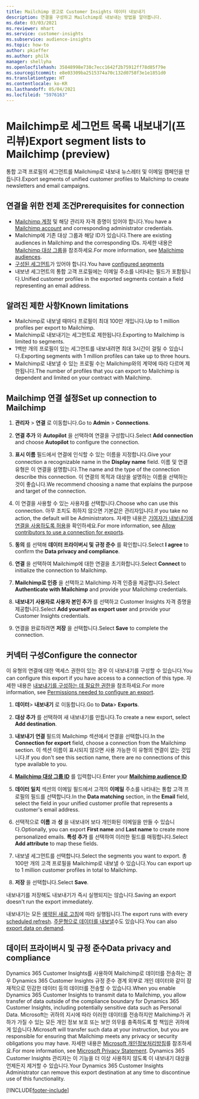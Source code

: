 ```yaml
---
title: Mailchimp 광고로 Customer Insights 데이터 내보내기
description: 연결을 구성하고 Mailchimp로 내보내는 방법을 알아봅니다.
ms.date: 03/03/2021
ms.reviewer: mhart
ms.service: customer-insights
ms.subservice: audience-insights
ms.topic: how-to
author: pkieffer
ms.author: philk
manager: shellyha
ms.openlocfilehash: 35848998e738c7ecc1642f2b75912ff78d85f79e
ms.sourcegitcommit: e8e03309ba2515374a70c132d0758f3e1e1851d0
ms.translationtype: HT
ms.contentlocale: ko-KR
ms.lasthandoff: 05/04/2021
ms.locfileid: "5976163"
---
```

# <a name="export-segment-lists-to-mailchimp-preview"></a><span data-ttu-id="b7ae3-103">Mailchimp로 세그먼트 목록 내보내기(프리뷰)</span><span class="sxs-lookup"><span data-stu-id="b7ae3-103">Export segment lists to Mailchimp (preview)</span></span>

<span data-ttu-id="b7ae3-104">통합 고객 프로필의 세그먼트를 Mailchimp로 내보내 뉴스레터 및 이메일 캠페인을 만듭니다.</span><span class="sxs-lookup"><span data-stu-id="b7ae3-104">Export segments of unified customer profiles to Mailchimp to create newsletters and email campaigns.</span></span>

## <a name="prerequisites-for-connection"></a><span data-ttu-id="b7ae3-105">연결을 위한 전제 조건</span><span class="sxs-lookup"><span data-stu-id="b7ae3-105">Prerequisites for connection</span></span>

-   <span data-ttu-id="b7ae3-106">[Mailchimp 계정](https://mailchimp.com/) 및 해당 관리자 자격 증명이 있어야 합니다.</span><span class="sxs-lookup"><span data-stu-id="b7ae3-106">You have a [Mailchimp account](https://mailchimp.com/) and corresponding administrator credentials.</span></span>
-   <span data-ttu-id="b7ae3-107">Mailchimp에 기존 대상 그룹과 해당 ID가 있습니다.</span><span class="sxs-lookup"><span data-stu-id="b7ae3-107">There are existing audiences in Mailchimp and the corresponding IDs.</span></span> <span data-ttu-id="b7ae3-108">자세한 내용은 [Mailchimp 대상 그룹](https://mailchimp.com/help/create-audience/)을 참조하세요.</span><span class="sxs-lookup"><span data-stu-id="b7ae3-108">For more information, see [Mailchimp audiences](https://mailchimp.com/help/create-audience/).</span></span>
-   <span data-ttu-id="b7ae3-109">[구성된 세그먼트](segments.md)가 있어야 합니다.</span><span class="sxs-lookup"><span data-stu-id="b7ae3-109">You have [configured segments](segments.md)</span></span>
-   <span data-ttu-id="b7ae3-110">내보낸 세그먼트의 통합 고객 프로필에는 이메일 주소를 나타내는 필드가 포함됩니다.</span><span class="sxs-lookup"><span data-stu-id="b7ae3-110">Unified customer profiles in the exported segments contain a field representing an email address.</span></span>

## <a name="known-limitations"></a><span data-ttu-id="b7ae3-111">알려진 제한 사항</span><span class="sxs-lookup"><span data-stu-id="b7ae3-111">Known limitations</span></span>

- <span data-ttu-id="b7ae3-112">Mailchimp로 내보낼 때마다 프로필이 최대 100만 개입니다.</span><span class="sxs-lookup"><span data-stu-id="b7ae3-112">Up to 1 million profiles per export to Mailchimp.</span></span>
- <span data-ttu-id="b7ae3-113">Mailchimp로 내보내기는 세그먼트로 제한됩니다.</span><span class="sxs-lookup"><span data-stu-id="b7ae3-113">Exporting to Mailchimp is limited to segments.</span></span>
- <span data-ttu-id="b7ae3-114">1백만 개의 프로필이 있는 세그먼트를 내보내려면 최대 3시간이 걸릴 수 있습니다.</span><span class="sxs-lookup"><span data-stu-id="b7ae3-114">Exporting segments with 1 million profiles can take up to three hours.</span></span> 
- <span data-ttu-id="b7ae3-115">Mailchimp로 내보낼 수 있는 프로필 수는 Mailchimp와의 계약에 따라 다르며 제한됩니다.</span><span class="sxs-lookup"><span data-stu-id="b7ae3-115">The number of profiles that you can export to Mailchimp is dependent and limited on your contract with Mailchimp.</span></span>

## <a name="set-up-connection-to-mailchimp"></a><span data-ttu-id="b7ae3-116">Mailchimp 연결 설정</span><span class="sxs-lookup"><span data-stu-id="b7ae3-116">Set up connection to Mailchimp</span></span>

1. <span data-ttu-id="b7ae3-117">**관리자** > **연결** 로 이동합니다.</span><span class="sxs-lookup"><span data-stu-id="b7ae3-117">Go to **Admin** > **Connections**.</span></span>

1. <span data-ttu-id="b7ae3-118">**연결 추가** 와 **Autopilot** 을 선택하여 연결을 구성합니다.</span><span class="sxs-lookup"><span data-stu-id="b7ae3-118">Select **Add connection** and choose **Autopilot** to configure the connection.</span></span>

1. <span data-ttu-id="b7ae3-119">**표시 이름** 필드에서 연결에 인식할 수 있는 이름을 지정합니다.</span><span class="sxs-lookup"><span data-stu-id="b7ae3-119">Give your connection a recognizable name in the **Display name** field.</span></span> <span data-ttu-id="b7ae3-120">이름 및 연결 유형은 이 연결을 설명합니다.</span><span class="sxs-lookup"><span data-stu-id="b7ae3-120">The name and the type of the connection describe this connection.</span></span> <span data-ttu-id="b7ae3-121">이 연결의 목적과 대상을 설명하는 이름을 선택하는 것이 좋습니다.</span><span class="sxs-lookup"><span data-stu-id="b7ae3-121">We recommend choosing a name that explains the purpose and target of the connection.</span></span>

1. <span data-ttu-id="b7ae3-122">이 연결을 사용할 수 있는 사용자를 선택합니다.</span><span class="sxs-lookup"><span data-stu-id="b7ae3-122">Choose who can use this connection.</span></span> <span data-ttu-id="b7ae3-123">아무 조치도 취하지 않으면 기본값은 관리자입니다.</span><span class="sxs-lookup"><span data-stu-id="b7ae3-123">If you take no action, the default will be Administrators.</span></span> <span data-ttu-id="b7ae3-124">자세한 내용은 [기여자가 내보내기에 연결을 사용하도록 허용](connections.md#allow-contributors-to-use-a-connection-for-exports)을 확인하세요.</span><span class="sxs-lookup"><span data-stu-id="b7ae3-124">For more information, see [Allow contributors to use a connection for exports](connections.md#allow-contributors-to-use-a-connection-for-exports).</span></span>

1. <span data-ttu-id="b7ae3-125">**동의** 를 선택해 **데이터 프라이버시 및 규정 준수** 를 확인합니다.</span><span class="sxs-lookup"><span data-stu-id="b7ae3-125">Select **I agree** to confirm the **Data privacy and compliance**.</span></span>

1. <span data-ttu-id="b7ae3-126">**연결** 을 선택하여 Mailchimp에 대한 연결을 초기화합니다.</span><span class="sxs-lookup"><span data-stu-id="b7ae3-126">Select **Connect** to initialize the connection to Mailchimp.</span></span>

1. <span data-ttu-id="b7ae3-127">**Mailchimp로 인증** 을 선택하고 Mailchimp 자격 인증을 제공합니다.</span><span class="sxs-lookup"><span data-stu-id="b7ae3-127">Select **Authenticate with Mailchimp** and provide your Mailchimp credentials.</span></span>

1. <span data-ttu-id="b7ae3-128">**내보내기 사용자로 사용자 본인 추가** 를 선택하고 Customer Insights 자격 증명을 제공합니다.</span><span class="sxs-lookup"><span data-stu-id="b7ae3-128">Select **Add yourself as export user** and provide your Customer Insights credentials.</span></span>

1. <span data-ttu-id="b7ae3-129">연결을 완료하려면 **저장** 을 선택합니다.</span><span class="sxs-lookup"><span data-stu-id="b7ae3-129">Select **Save** to complete the connection.</span></span> 

## <a name="configure-the-connector"></a><span data-ttu-id="b7ae3-130">커넥터 구성</span><span class="sxs-lookup"><span data-stu-id="b7ae3-130">Configure the connector</span></span>

<span data-ttu-id="b7ae3-131">이 유형의 연결에 대한 액세스 권한이 있는 경우 이 내보내기를 구성할 수 있습니다.</span><span class="sxs-lookup"><span data-stu-id="b7ae3-131">You can configure this export if you have access to a connection of this type.</span></span> <span data-ttu-id="b7ae3-132">자세한 내용은 [내보내기를 구성하는 데 필요한 권한](export-destinations.md#set-up-a-new-export)을 참조하세요.</span><span class="sxs-lookup"><span data-stu-id="b7ae3-132">For more information, see [Permissions needed to configure an export](export-destinations.md#set-up-a-new-export).</span></span>

1. <span data-ttu-id="b7ae3-133">**데이터**> **내보내기** 로 이동합니다.</span><span class="sxs-lookup"><span data-stu-id="b7ae3-133">Go to **Data**> **Exports**.</span></span>

1. <span data-ttu-id="b7ae3-134">**대상 추가** 를 선택하여 새 내보내기를 만듭니다.</span><span class="sxs-lookup"><span data-stu-id="b7ae3-134">To create a new export, select **Add destination**.</span></span>

1. <span data-ttu-id="b7ae3-135">**내보내기 연결** 필드의 Mailchimp 섹션에서 연결을 선택합니다.</span><span class="sxs-lookup"><span data-stu-id="b7ae3-135">In the **Connection for export** field, choose a connection from the Mailchimp section.</span></span> <span data-ttu-id="b7ae3-136">이 섹션 이름이 표시되지 않으면 사용 가능한 이 유형의 연결이 없는 것입니다.</span><span class="sxs-lookup"><span data-stu-id="b7ae3-136">If you don't see this section name, there are no connections of this type available to you.</span></span>

1. <span data-ttu-id="b7ae3-137">**[Mailchimp 대상 그룹 ID](https://mailchimp.com/help/find-audience-id/)** 를 입력합니다.</span><span class="sxs-lookup"><span data-stu-id="b7ae3-137">Enter your **[Mailchimp audience ID](https://mailchimp.com/help/find-audience-id/)**</span></span>

3. <span data-ttu-id="b7ae3-138">**데이터 일치** 섹션의 이메일 필드에서 고객의 **이메일** 주소를 나타내는 통합 고객 프로필의 필드를 선택합니다.</span><span class="sxs-lookup"><span data-stu-id="b7ae3-138">In the **Data matching** section, in the **Email** field, select the field in your unified customer profile that represents a customer's email address.</span></span> 

1. <span data-ttu-id="b7ae3-139">선택적으로 **이름** 과 **성** 을 내보내어 보다 개인화된 이메일을 만들 수 있습니다.</span><span class="sxs-lookup"><span data-stu-id="b7ae3-139">Optionally, you can export **First name** and **Last name** to create more personalized emails.</span></span> <span data-ttu-id="b7ae3-140">**특성 추가** 를 선택하여 이러한 필드를 매핑합니다.</span><span class="sxs-lookup"><span data-stu-id="b7ae3-140">Select **Add attribute** to map these fields.</span></span>

1. <span data-ttu-id="b7ae3-141">내보낼 세그먼트를 선택합니다.</span><span class="sxs-lookup"><span data-stu-id="b7ae3-141">Select the segments you want to export.</span></span> <span data-ttu-id="b7ae3-142">총 100만 개의 고객 프로필을 Mailchimp로 내보낼 수 있습니다.</span><span class="sxs-lookup"><span data-stu-id="b7ae3-142">You can export up to 1 million customer profiles in total to Mailchimp.</span></span>

1. <span data-ttu-id="b7ae3-143">**저장** 을 선택합니다.</span><span class="sxs-lookup"><span data-stu-id="b7ae3-143">Select **Save**.</span></span>

<span data-ttu-id="b7ae3-144">내보내기를 저장해도 내보내기가 즉시 실행되지는 않습니다.</span><span class="sxs-lookup"><span data-stu-id="b7ae3-144">Saving an export doesn't run the export immediately.</span></span>

<span data-ttu-id="b7ae3-145">내보내기는 모든 [예약된 새로 고침](system.md#schedule-tab)에 따라 실행됩니다.</span><span class="sxs-lookup"><span data-stu-id="b7ae3-145">The export runs with every [scheduled refresh](system.md#schedule-tab).</span></span> <span data-ttu-id="b7ae3-146">[주문형으로 데이터를 내보낼](export-destinations.md#run-exports-on-demand)수도 있습니다.</span><span class="sxs-lookup"><span data-stu-id="b7ae3-146">You can also [export data on demand](export-destinations.md#run-exports-on-demand).</span></span> 

## <a name="data-privacy-and-compliance"></a><span data-ttu-id="b7ae3-147">데이터 프라이버시 및 규정 준수</span><span class="sxs-lookup"><span data-stu-id="b7ae3-147">Data privacy and compliance</span></span>

<span data-ttu-id="b7ae3-148">Dynamics 365 Customer Insights를 사용하여 Mailchimp로 데이터를 전송하는 경우 Dynamics 365 Customer Insights 규정 준수 경계 외부로 개인 데이터와 같이 잠재적으로 민감한 데이터 등의 데이터를 전송할 수 있습니다.</span><span class="sxs-lookup"><span data-stu-id="b7ae3-148">When you enable Dynamics 365 Customer Insights to transmit data to Mailchimp, you allow transfer of data outside of the compliance boundary for Dynamics 365 Customer Insights, including potentially sensitive data such as Personal Data.</span></span> <span data-ttu-id="b7ae3-149">Microsoft는 귀하의 지시에 따라 이러한 데이터를 전송하지만 Mailchimp가 귀하가 가질 수 있는 모든 개인 정보 보호 또는 보안 의무를 충족하도록 할 책임은 귀하에게 있습니다.</span><span class="sxs-lookup"><span data-stu-id="b7ae3-149">Microsoft will transfer such data at your instruction, but you are responsible for ensuring that Mailchimp meets any privacy or security obligations you may have.</span></span> <span data-ttu-id="b7ae3-150">자세한 내용은 [Microsoft 개인정보처리방침](https://go.microsoft.com/fwlink/?linkid=396732)를 참조하세요.</span><span class="sxs-lookup"><span data-stu-id="b7ae3-150">For more information, see [Microsoft Privacy Statement](https://go.microsoft.com/fwlink/?linkid=396732).</span></span>
<span data-ttu-id="b7ae3-151">Dynamics 365 Customer Insights 관리자는 이 기능을 더 이상 사용하지 않도록 이 내보내기 대상을 언제든지 제거할 수 있습니다.</span><span class="sxs-lookup"><span data-stu-id="b7ae3-151">Your Dynamics 365 Customer Insights Administrator can remove this export destination at any time to discontinue use of this functionality.</span></span>

[!INCLUDE[footer-include](../includes/footer-banner.md)]
